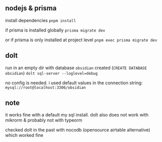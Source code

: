 

## nodejs & prisma

install dependencies
`pnpm install`

if prisma is installed globally
`prisma migrate dev`

or if prisma is only installed at project level
`pnpm exec prisma migrate dev`


## dolt

run in an empty dir with database `obsidian` created (`CREATE DATABASE obsidian`)
`dolt sql-server --loglevel=debug`

no config is needed. i used default values in the connection string: `mysql://root@localhost:3306/obsidian`


## note

it works fine with a default my sql install.
dolt also does not work with mikrorm & probably not with typeorm

checked dolt in the past with nocodb (opensource airtable alternative) which worked fine
